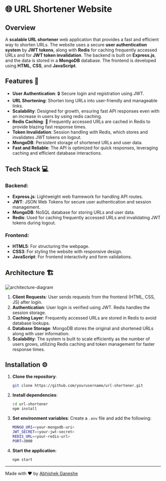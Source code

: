 # 🌐 URL Shortener Website

## Overview
A **scalable URL shortener** web application that provides a fast and efficient way to shorten URLs. The website uses a secure **user authentication system**  by **JWT tokens**, along with **Redis** for caching frequently accessed URLs and for **JWT token invalidation**. The backend is built on **Express.js**, and the data is stored in a **MongoDB** database. The frontend is developed using **HTML**, **CSS**, and **JavaScript**.

## Features 🚀

- **User Authentication**: 🔒 Secure login and registration using JWT.
- **URL Shortening**: Shorten long URLs into user-friendly and manageable links.
- **Scalability**: Designed for growth, ensuring fast API responses even with an increase in users  by using redis caching.
- **Redis Caching**: 🚀 Frequently accessed URLs are cached in Redis to provide blazing fast response times.
- **Token Invalidation**: Session handling with Redis, which stores and invalidates JWT tokens on logout.
- **MongoDB**: Persistent storage of shortened URLs and user data.
- **Fast and Reliable**: The API is optimized for quick responses, leveraging caching and efficient database interactions.

## Tech Stack 💻

### Backend:
- **Express.js**: Lightweight web framework for handling API routes.
- **JWT**: JSON Web Tokens for secure user authentication and session management.
- **MongoDB**: NoSQL database for storing URLs and user data.
- **Redis**: Used for caching frequently accessed URLs and invalidating JWT tokens during logout.

### Frontend:
- **HTML5**: For structuring the webpage.
- **CSS3**: For styling the website with responsive design.
- **JavaScript**: For frontend interactivity and form validations.

## Architecture 🏗️
![architecture-diagram](https://drive.google.com/uc?id=1Jfd6pfxXSxzyX0Tp88Rp8seh2xjJMp1C)
1. **Client Requests**: User sends requests from the frontend (HTML, CSS, JS) after login.
2. **Authentication**: User login is verified using JWT. Redis handles the session storage.
3. **Caching Layer**: Frequently accessed URLs are stored in Redis to avoid database lookups.
4. **Database Storage**: MongoDB stores the original and shortened URLs along with user information.
5. **Scalability**: The system is built to scale efficiently as the number of users grows, utilizing Redis caching and token management for faster response times.

## Installation ⚙️

1. **Clone the repository**:
    ```bash
    git clone https://github.com/yourusername/url-shortener.git
    ```
2. **Install dependencies**:
    ```bash
    cd url-shortener
    npm install
    ```
3. **Set environment variables**:
    Create a `.env` file and add the following:
    ```bash
    MONGO_URI=<your-mongodb-uri>
    JWT_SECRET=<your-jwt-secret>
    REDIS_URL=<your-redis-url>
    PORT=3000
    ```

4. **Start the application**:
    ```bash
    npm start
    ```

---

Made with ❤️ by [Abhishek Ganeshe](https://github.com/RishiGaneshe)

 
